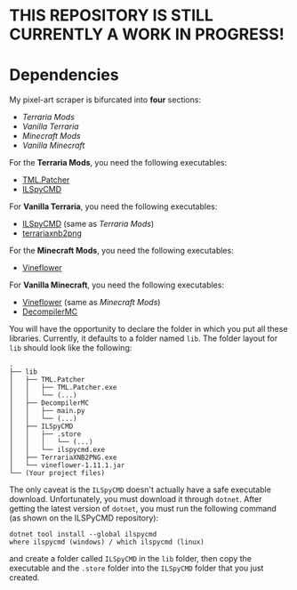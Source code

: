 # THIS REPOSITORY IS STILL CURRENTLY A WORK IN PROGRESS!

# Dependencies

My pixel-art scraper is bifurcated into **four** sections:
* *Terraria Mods*
* *Vanilla Terraria*
* *Minecraft Mods*
* *Vanilla Minecraft*

For the **Terraria Mods**, you need the following executables:
* [TML.Patcher](https://github.com/steviegt6/fnb/releases)
* [ILSpyCMD](https://github.com/icsharpcode/ILSpy/releases)

For **Vanilla Terraria**, you need the following executables:
* [ILSpyCMD](https://github.com/icsharpcode/ILSpy/releases) (same as *Terraria Mods*)
* [terrariaxnb2png](https://github.com/Silentspy/terrariaxnb2png/releases)

For the **Minecraft Mods**, you need the following executables:
* [Vineflower](https://github.com/Vineflower/vineflower/releases/tag/1.11.1)

For **Vanilla Minecraft**, you need the following executables:
* [Vineflower](https://github.com/Vineflower/vineflower/releases/tag/1.11.1) (same as *Minecraft Mods*)
* [DecompilerMC](https://github.com/hube12/DecompilerMC)

You will have the opportunity to declare the folder in which you
put all these libraries. Currently, it defaults to a folder named
`lib`. The folder layout for `lib` should look like the following:
```text
.
├── lib
│   ├── TML.Patcher
│   │   ├── TML.Patcher.exe
│   │   └── (...)
│   ├── DecompilerMC
│   │   ├── main.py
│   │   └── (...)
│   ├── ILSpyCMD
│   │   ├── .store
│   │   │   └── (...)
│   │   └── ilspycmd.exe
│   ├── TerrariaXNB2PNG.exe
│   └── vineflower-1.11.1.jar
└── (Your project files)
```
The only caveat is the `ILSpyCMD` doesn't actually have a safe executable
download. Unfortunately, you must download it through `dotnet`. After getting
the latest version of `dotnet`, you must run the following command (as shown
on the ILSPyCMD repository): 

```text
dotnet tool install --global ilspycmd
where ilspycmd (windows) / which ilspycmd (linux)
```

and create a folder called `ILSpyCMD` in the `lib` folder, then copy the executable and the `.store` folder into the `ILSpyCMD`
folder that you just created.
